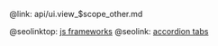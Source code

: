 @link: api/ui.view_$scope_other.md

@seolinktop: [js frameworks](https://webix.com)
@seolink: [accordion tabs](https://webix.com/widget/accordion/)